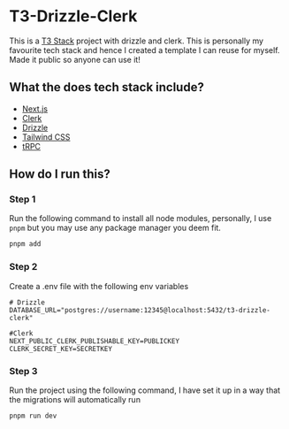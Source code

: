 # T3-Drizzle-Clerk

This is a [T3 Stack](https://create.t3.gg/) project with drizzle and clerk. This is personally my favourite tech stack and hence I created a template I can reuse for myself. Made it public so anyone can use it!

## What the does tech stack include?

- [Next.js](https://nextjs.org)
- [Clerk](https://clerk.com/)
- [Drizzle](https://orm.drizzle.team/)
- [Tailwind CSS](https://tailwindcss.com)
- [tRPC](https://trpc.io)


## How do I run this?

### Step 1

Run the following command to install all node modules, personally, I use `pnpm` but you may use any package manager you deem fit.

```bash
pnpm add
```

### Step 2
Create a .env file with the following env variables

```env
# Drizzle
DATABASE_URL="postgres://username:12345@localhost:5432/t3-drizzle-clerk"

#Clerk
NEXT_PUBLIC_CLERK_PUBLISHABLE_KEY=PUBLICKEY
CLERK_SECRET_KEY=SECRETKEY
```

### Step 3
Run the project using the following command, I have set it up in a way that the migrations will automatically run
```bash
pnpm run dev
```